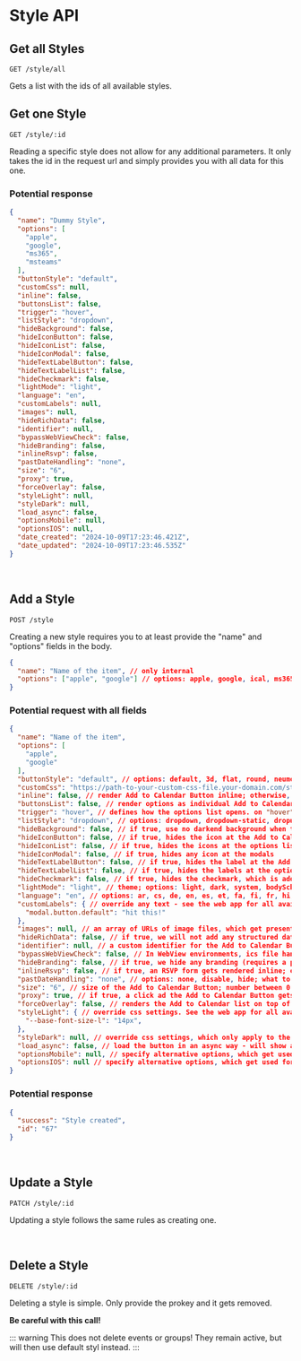 
# Style API

## Get all Styles

```
GET /style/all
```

Gets a list with the ids of all available styles.

## Get one Style

```
GET /style/:id
```

Reading a specific style does not allow for any additional parameters. It only takes the id in the request url and simply provides you with all data for this one.

### Potential response

```json
{
  "name": "Dummy Style",
  "options": [
    "apple",
    "google",
    "ms365",
    "msteams"
  ],
  "buttonStyle": "default",
  "customCss": null,
  "inline": false,
  "buttonsList": false,
  "trigger": "hover",
  "listStyle": "dropdown",
  "hideBackground": false,
  "hideIconButton": false,
  "hideIconList": false,
  "hideIconModal": false,
  "hideTextLabelButton": false,
  "hideTextLabelList": false,
  "hideCheckmark": false,
  "lightMode": "light",
  "language": "en",
  "customLabels": null,
  "images": null,
  "hideRichData": false,
  "identifier": null,
  "bypassWebViewCheck": false,
  "hideBranding": false,
  "inlineRsvp": false,
  "pastDateHandling": "none",
  "size": "6",
  "proxy": true,
  "forceOverlay": false,
  "styleLight": null,
  "styleDark": null,
  "load_async": false,
  "optionsMobile": null,
  "optionsIOS": null,
  "date_created": "2024-10-09T17:23:46.421Z",
  "date_updated": "2024-10-09T17:23:46.535Z"
}
```

<br />

## Add a Style

```
POST /style
```

Creating a new style requires you to at least provide the "name" and "options" fields in the body.

```json
{
  "name": "Name of the item", // only internal
  "options": ["apple", "google"] // options: apple, google, ical, ms365, msteams, outlookcom, yahoo
}
```

### Potential request with all fields

```json
{
  "name": "Name of the item",
  "options": [
    "apple",
    "google"
  ],
  "buttonStyle": "default", // options: default, 3d, flat, round, neumorphism, text, date, custom (requires customCSS to be set)
  "customCss": "https://path-to-your-custom-css-file.your-domain.com/style.css", // load your own custom css file (use in combination with buttonStyle "custom")
  "inline": false, // render Add to Calendar Button inline; otherwise, block style
  "buttonsList": false, // render options as individual Add to Calendar Buttons
  "trigger": "hover", // defines how the options list opens. on "hover", or "click" (some combinations of other parameters force one or the other!)
  "listStyle": "dropdown", // options: dropdown, dropdown-static, dropup-static, overlay, modal
  "hideBackground": false, // if true, use no darkend background when the options list opens
  "hideIconButton": false, // if true, hides the icon at the Add to Calendar Button
  "hideIconList": false, // if true, hides the icons at the options list
  "hideIconModal": false, // if true, hides any icon at the modals
  "hideTextLabelButton": false, // if true, hides the label at the Add to Calendar Button
  "hideTextLabelList": false, // if true, hides the labels at the options list
  "hideCheckmark": false, // if true, hides the checkmark, which is added to the Add to Calendar Button when an event got saved
  "lightMode": "light", // theme; options: light, dark, system, bodyScheme
  "language": "en", // options: ar, cs, de, en, es, et, fa, fi, fr, hi, id, it, ja, ko, nl, no, ro, pl, pt, sv, tr, vi, zh
  "customLabels": { // override any text - see the web app for all available labels
    "modal.button.default": "hit this!"
  },
  "images": null, // an array of URLs of image files, which get presented towards search engines and Co as meta data
  "hideRichData": false, // if true, we will not add any structured data about the event
  "identifier": null, // a custom identifier for the Add to Calendar Button, which gets used for tracking purposes
  "bypassWebViewCheck": false, // In WebView environments, ics file handling usually gets blocked and we show a small guide. If set true, we would still force the download. Use if you are putting the button into your own app that you can control.
  "hideBranding": false, // if true, we hide any branding (requires a plan higher than "hobby")
  "inlineRsvp": false, // if true, an RSVP form gets rendered inline; otherwise, we render a button, which opens it inside a modal
  "pastDateHandling": "none", // options: none, disable, hide; what to do with the Add to Calendar Button, if an event is in the past
  "size": "6", // size of the Add to Calendar Button; number between 0 and 10
  "proxy": true, // if true, a click ad the Add to Calendar Button gets routet through our proxy. Required for our tracking to track the clicks. Pre-checks the targeted calendar and shows alternatives and guidance if not available
  "forceOverlay": false, // renders the Add to Calendar list on top of all other element in a forced way. Compute intensive! Only use, if you experience problems with the default setup
  "styleLight": { // override css settings. See the web app for all available options, which are based on the used ButtonStyle
    "--base-font-size-l": "14px",
  },
  "styleDark": null, // override css settings, which only apply to the dark mode version
  "load_async": false, // load the button in an async way - will show a placeholder first
  "optionsMobile": null, // specify alternative options, which get used for mobile devices
  "optionsIOS": null // specify alternative options, which get used for iOS devices; if set, "optionsMobile" will only target Android
}
```

### Potential response

```json
{
  "success": "Style created",
  "id": "67"
}
```

<br />

## Update a Style

```
PATCH /style/:id
```

Updating a style follows the same rules as creating one.

<br />

## Delete a Style

```
DELETE /style/:id
```

Deleting a style is simple. Only provide the prokey and it gets removed.

**Be careful with this call!**

::: warning This does not delete events or groups!
They remain active, but will then use default styl instead.
:::
